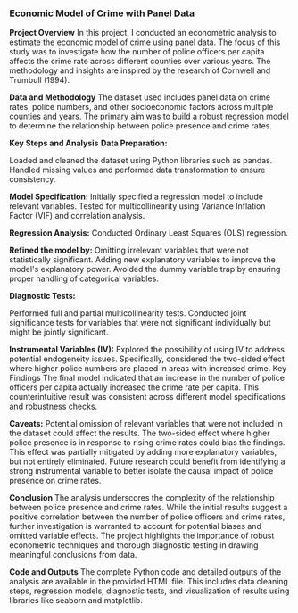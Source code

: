 ### **Economic Model of Crime with Panel Data**

**Project Overview**
In this project, I conducted an econometric analysis to estimate the economic model of crime using panel data. The focus of this study was to investigate how the number of police officers per capita affects the crime rate across different counties over various years. The methodology and insights are inspired by the research of Cornwell and Trumbull (1994).

**Data and Methodology**
The dataset used includes panel data on crime rates, police numbers, and other socioeconomic factors across multiple counties and years. The primary aim was to build a robust regression model to determine the relationship between police presence and crime rates.

**Key Steps and Analysis**
**Data Preparation:**

Loaded and cleaned the dataset using Python libraries such as pandas.
Handled missing values and performed data transformation to ensure consistency.

**Model Specification:**
Initially specified a regression model to include relevant variables.
Tested for multicollinearity using Variance Inflation Factor (VIF) and correlation analysis.

**Regression Analysis:**
Conducted Ordinary Least Squares (OLS) regression.

**Refined the model by:**
Omitting irrelevant variables that were not statistically significant.
Adding new explanatory variables to improve the model's explanatory power.
Avoided the dummy variable trap by ensuring proper handling of categorical variables.

**Diagnostic Tests:**

Performed full and partial multicollinearity tests.
Conducted joint significance tests for variables that were not significant individually but might be jointly significant.

**Instrumental Variables (IV):**
Explored the possibility of using IV to address potential endogeneity issues. Specifically, considered the two-sided effect where higher police numbers are placed in areas with increased crime.
Key Findings
The final model indicated that an increase in the number of police officers per capita actually increased the crime rate per capita.
This counterintuitive result was consistent across different model specifications and robustness checks.

**Caveats:**
Potential omission of relevant variables that were not included in the dataset could affect the results.
The two-sided effect where higher police presence is in response to rising crime rates could bias the findings. This effect was partially mitigated by adding more explanatory variables, but not entirely eliminated.
Future research could benefit from identifying a strong instrumental variable to better isolate the causal impact of police presence on crime rates.

**Conclusion**
The analysis underscores the complexity of the relationship between police presence and crime rates. While the initial results suggest a positive correlation between the number of police officers and crime rates, further investigation is warranted to account for potential biases and omitted variable effects. The project highlights the importance of robust econometric techniques and thorough diagnostic testing in drawing meaningful conclusions from data.

**Code and Outputs**
The complete Python code and detailed outputs of the analysis are available in the provided HTML file. This includes data cleaning steps, regression models, diagnostic tests, and visualization of results using libraries like seaborn and matplotlib.
